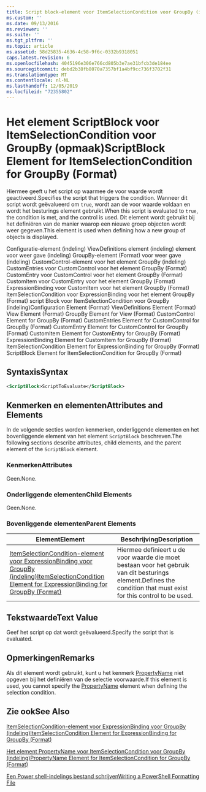 ```yaml
---
title: Script block-element voor ItemSelectionCondition voor GroupBy (indeling) | Microsoft Docs
ms.custom: ''
ms.date: 09/13/2016
ms.reviewer: ''
ms.suite: ''
ms.tgt_pltfrm: ''
ms.topic: article
ms.assetid: 58d25835-4636-4c58-9f6c-0332b9318051
caps.latest.revision: 6
ms.openlocfilehash: 4045196e306e766cd805b3e7ae31bfcb3de184ee
ms.sourcegitcommit: debd2b38fb8070a7357bf1a4bf9cc736f3702f31
ms.translationtype: MT
ms.contentlocale: nl-NL
ms.lasthandoff: 12/05/2019
ms.locfileid: "72355802"
---
```

# <a name="scriptblock-element-for-itemselectioncondition-for-groupby-format"></a><span data-ttu-id="99f96-102">Het element ScriptBlock voor ItemSelectionCondition voor GroupBy (opmaak)</span><span class="sxs-lookup"><span data-stu-id="99f96-102">ScriptBlock Element for ItemSelectionCondition for GroupBy (Format)</span></span>

<span data-ttu-id="99f96-103">Hiermee geeft u het script op waarmee de voor waarde wordt geactiveerd.</span><span class="sxs-lookup"><span data-stu-id="99f96-103">Specifies the script that triggers the condition.</span></span> <span data-ttu-id="99f96-104">Wanneer dit script wordt geëvalueerd om `true`, wordt aan de voor waarde voldaan en wordt het besturings element gebruikt.</span><span class="sxs-lookup"><span data-stu-id="99f96-104">When this script is evaluated to `true`, the condition is met, and the control is used.</span></span> <span data-ttu-id="99f96-105">Dit element wordt gebruikt bij het definiëren van de manier waarop een nieuwe groep objecten wordt weer gegeven.</span><span class="sxs-lookup"><span data-stu-id="99f96-105">This element is used when defining how a new group of objects is displayed.</span></span>

<span data-ttu-id="99f96-106">Configuratie-element (indeling) ViewDefinitions element (indeling) element voor weer gave (indeling) GroupBy-element (Format) voor weer gave (indeling) CustomControl-element voor het element GroupBy (indeling) CustomEntries voor CustomControl voor het element GroupBy (Format) CustomEntry voor CustomControl voor het element GroupBy (Format) CustomItem voor CustomEntry voor het element GroupBy (Format) ExpressionBinding voor CustomItem voor het element GroupBy (Format) ItemSelectionCondition voor ExpressionBinding voor het element GroupBy (Format) script Block voor ItemSelectionCondition voor GroupBy (indeling)</span><span class="sxs-lookup"><span data-stu-id="99f96-106">Configuration Element (Format) ViewDefinitions Element (Format) View Element (Format) GroupBy Element for View (Format) CustomControl Element for GroupBy (Format) CustomEntries Element for CustomControl for GroupBy (Format) CustomEntry Element for CustomControl for GroupBy (Format) CustomItem Element for CustomEntry for GroupBy (Format) ExpressionBinding Element for CustomItem for GroupBy (Format) ItemSelectionCondition Element for ExpressionBinding for GroupBy (Format) ScriptBlock Element for ItemSelectionCondition for GroupBy (Format)</span></span>

## <a name="syntax"></a><span data-ttu-id="99f96-107">Syntaxis</span><span class="sxs-lookup"><span data-stu-id="99f96-107">Syntax</span></span>

```xml
<ScriptBlock>ScriptToEvaluate</ScriptBlock>
```

## <a name="attributes-and-elements"></a><span data-ttu-id="99f96-108">Kenmerken en elementen</span><span class="sxs-lookup"><span data-stu-id="99f96-108">Attributes and Elements</span></span>

<span data-ttu-id="99f96-109">In de volgende secties worden kenmerken, onderliggende elementen en het bovenliggende element van het element `ScriptBlock` beschreven.</span><span class="sxs-lookup"><span data-stu-id="99f96-109">The following sections describe attributes, child elements, and the parent element of the `ScriptBlock` element.</span></span>

### <a name="attributes"></a><span data-ttu-id="99f96-110">Kenmerken</span><span class="sxs-lookup"><span data-stu-id="99f96-110">Attributes</span></span>

<span data-ttu-id="99f96-111">Geen.</span><span class="sxs-lookup"><span data-stu-id="99f96-111">None.</span></span>

### <a name="child-elements"></a><span data-ttu-id="99f96-112">Onderliggende elementen</span><span class="sxs-lookup"><span data-stu-id="99f96-112">Child Elements</span></span>

<span data-ttu-id="99f96-113">Geen.</span><span class="sxs-lookup"><span data-stu-id="99f96-113">None.</span></span>

### <a name="parent-elements"></a><span data-ttu-id="99f96-114">Bovenliggende elementen</span><span class="sxs-lookup"><span data-stu-id="99f96-114">Parent Elements</span></span>

|<span data-ttu-id="99f96-115">Element</span><span class="sxs-lookup"><span data-stu-id="99f96-115">Element</span></span>|<span data-ttu-id="99f96-116">Beschrijving</span><span class="sxs-lookup"><span data-stu-id="99f96-116">Description</span></span>|
|-------------|-----------------|
|[<span data-ttu-id="99f96-117">ItemSelectionCondition-element voor ExpressionBinding voor GroupBy (indeling)</span><span class="sxs-lookup"><span data-stu-id="99f96-117">ItemSelectionCondition Element for ExpressionBinding for GroupBy (Format)</span></span>](./itemselectioncondition-element-for-expressionbinding-for-groupby-format.md)|<span data-ttu-id="99f96-118">Hiermee definieert u de voor waarde die moet bestaan voor het gebruik van dit besturings element.</span><span class="sxs-lookup"><span data-stu-id="99f96-118">Defines the condition that must exist for this control to be used.</span></span>|

## <a name="text-value"></a><span data-ttu-id="99f96-119">Tekstwaarde</span><span class="sxs-lookup"><span data-stu-id="99f96-119">Text Value</span></span>

<span data-ttu-id="99f96-120">Geef het script op dat wordt geëvalueerd.</span><span class="sxs-lookup"><span data-stu-id="99f96-120">Specify the script that is evaluated.</span></span>

## <a name="remarks"></a><span data-ttu-id="99f96-121">Opmerkingen</span><span class="sxs-lookup"><span data-stu-id="99f96-121">Remarks</span></span>

<span data-ttu-id="99f96-122">Als dit element wordt gebruikt, kunt u het kenmerk [PropertyName](./propertyname-element-for-itemselectioncondition-for-groupby-format.md) niet opgeven bij het definiëren van de selectie voorwaarde.</span><span class="sxs-lookup"><span data-stu-id="99f96-122">If this element is used, you cannot specify the [PropertyName](./propertyname-element-for-itemselectioncondition-for-groupby-format.md) element when defining the selection condition.</span></span>

## <a name="see-also"></a><span data-ttu-id="99f96-123">Zie ook</span><span class="sxs-lookup"><span data-stu-id="99f96-123">See Also</span></span>

[<span data-ttu-id="99f96-124">ItemSelectionCondition-element voor ExpressionBinding voor GroupBy (indeling)</span><span class="sxs-lookup"><span data-stu-id="99f96-124">ItemSelectionCondition Element for ExpressionBinding for GroupBy (Format)</span></span>](./itemselectioncondition-element-for-expressionbinding-for-groupby-format.md)

[<span data-ttu-id="99f96-125">Het element PropertyName voor ItemSelectionCondition voor GroupBy (indeling)</span><span class="sxs-lookup"><span data-stu-id="99f96-125">PropertyName Element for ItemSelectionCondition for GroupBy (Format)</span></span>](./propertyname-element-for-itemselectioncondition-for-groupby-format.md)

[<span data-ttu-id="99f96-126">Een Power shell-indelings bestand schrijven</span><span class="sxs-lookup"><span data-stu-id="99f96-126">Writing a PowerShell Formatting File</span></span>](./writing-a-powershell-formatting-file.md)
